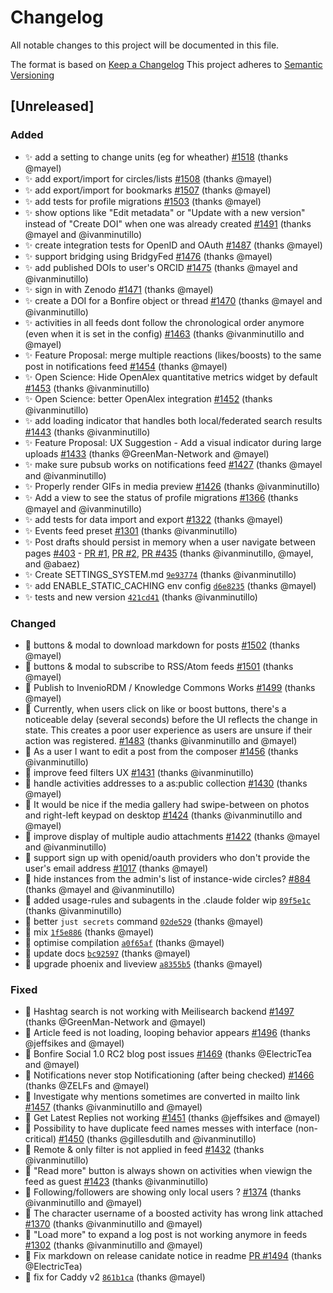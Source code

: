 # Changelog
All notable changes to this project will be documented in this file.

The format is based on [Keep a Changelog](https://keepachangelog.com/en/1.0.0/)
This project adheres to [Semantic Versioning](https://semver.org/spec/v2.0.0.html)

## [Unreleased]
### Added
- ✨ add a setting to change units (eg for wheather) [#1518](https://github.com/bonfire-networks/bonfire-app/issues/1518) (thanks @mayel)
- ✨ add export/import for circles/lists [#1508](https://github.com/bonfire-networks/bonfire-app/issues/1508) (thanks @mayel)
- ✨ add export/import for bookmarks [#1507](https://github.com/bonfire-networks/bonfire-app/issues/1507) (thanks @mayel)
- ✨ add tests for profile migrations [#1503](https://github.com/bonfire-networks/bonfire-app/issues/1503) (thanks @mayel)
- ✨ show options like "Edit metadata" or "Update with a new version" instead of "Create DOI" when one was already created [#1491](https://github.com/bonfire-networks/bonfire-app/issues/1491) (thanks @mayel and @ivanminutillo)
- ✨ create integration tests for OpenID and OAuth [#1487](https://github.com/bonfire-networks/bonfire-app/issues/1487) (thanks @mayel)
- ✨ support bridging using BridgyFed [#1476](https://github.com/bonfire-networks/bonfire-app/issues/1476) (thanks @mayel)
- ✨ add published DOIs to user's ORCID [#1475](https://github.com/bonfire-networks/bonfire-app/issues/1475) (thanks @mayel and @ivanminutillo)
- ✨ sign in with Zenodo [#1471](https://github.com/bonfire-networks/bonfire-app/issues/1471) (thanks @mayel)
- ✨ create a DOI for a Bonfire object or thread [#1470](https://github.com/bonfire-networks/bonfire-app/issues/1470) (thanks @mayel and @ivanminutillo)
- ✨ activities in all feeds dont follow the chronological order anymore (even when it is set in the config) [#1463](https://github.com/bonfire-networks/bonfire-app/issues/1463) (thanks @ivanminutillo and @mayel)
- ✨ Feature Proposal: merge multiple reactions (likes/boosts) to the same post in notifications feed [#1454](https://github.com/bonfire-networks/bonfire-app/issues/1454) (thanks @mayel)
- ✨ Open Science: Hide OpenAlex quantitative metrics widget by default [#1453](https://github.com/bonfire-networks/bonfire-app/issues/1453) (thanks @ivanminutillo)
- ✨ Open Science: better OpenAlex integration [#1452](https://github.com/bonfire-networks/bonfire-app/issues/1452) (thanks @ivanminutillo)
- ✨ add loading indicator that handles both local/federated search results [#1443](https://github.com/bonfire-networks/bonfire-app/issues/1443) (thanks @ivanminutillo)
- ✨ Feature Proposal: UX Suggestion - Add a visual indicator during large uploads [#1433](https://github.com/bonfire-networks/bonfire-app/issues/1433) (thanks @GreenMan-Network and @mayel)
- ✨ make sure pubsub works on notifications feed [#1427](https://github.com/bonfire-networks/bonfire-app/issues/1427) (thanks @mayel and @ivanminutillo)
- ✨ Properly render GIFs in media preview [#1426](https://github.com/bonfire-networks/bonfire-app/issues/1426) (thanks @ivanminutillo)
- ✨ Add a view to see the status of profile migrations [#1366](https://github.com/bonfire-networks/bonfire-app/issues/1366) (thanks @mayel and @ivanminutillo)
- ✨ add tests for data import and export [#1322](https://github.com/bonfire-networks/bonfire-app/issues/1322) (thanks @mayel)
- ✨ Events feed preset [#1301](https://github.com/bonfire-networks/bonfire-app/issues/1301) (thanks @ivanminutillo)
- ✨ Post drafts should persist in memory when a user navigate between pages [#403](https://github.com/bonfire-networks/bonfire-app/issues/403) - [PR #1](https://github.com/bonfire-networks/bonfire-app/pull/1), [PR #2](https://github.com/bonfire-networks/bonfire-app/pull/2), [PR #435](https://github.com/bonfire-networks/bonfire-app/pull/435) (thanks @ivanminutillo, @mayel, and @abaez)
- ✨ Create SETTINGS_SYSTEM.md [`9e93774`](https://github.com/bonfire-networks/bonfire-app/commit/9e9377418bd86a91aed7be5b344fda010a880aef) (thanks @ivanminutillo)
- ✨ add ENABLE_STATIC_CACHING env config [`d6e8235`](https://github.com/bonfire-networks/bonfire-app/commit/d6e82357fdc8ae82ff4f096932e3ab841547288c) (thanks @mayel)
- ✨ tests and new version [`421cd41`](https://github.com/bonfire-networks/bonfire-app/commit/421cd41edc4e6dff9976324bc9e4cca19f77c9ff) (thanks @ivanminutillo)

### Changed
- 📝 buttons & modal to download markdown for posts [#1502](https://github.com/bonfire-networks/bonfire-app/issues/1502) (thanks @mayel)
- 📝 buttons & modal to subscribe to RSS/Atom feeds [#1501](https://github.com/bonfire-networks/bonfire-app/issues/1501) (thanks @mayel)
- 📝 Publish to InvenioRDM / Knowledge Commons Works [#1499](https://github.com/bonfire-networks/bonfire-app/issues/1499) (thanks @mayel)
- 💅 Currently, when users click on like or boost buttons, there's a noticeable delay (several seconds) before the UI reflects the change in state. This creates a poor user experience as users are unsure if their action was registered. [#1483](https://github.com/bonfire-networks/bonfire-app/issues/1483) (thanks @ivanminutillo and @mayel)
- 📝 As a user I want to edit a post from the composer [#1456](https://github.com/bonfire-networks/bonfire-app/issues/1456) (thanks @ivanminutillo)
- 🚀 improve feed filters UX [#1431](https://github.com/bonfire-networks/bonfire-app/issues/1431) (thanks @ivanminutillo)
- 🚀 handle activities addresses to a as:public collection [#1430](https://github.com/bonfire-networks/bonfire-app/issues/1430) (thanks @mayel)
- 📝 It would be nice if the media gallery had swipe-between on photos and right-left keypad on desktop [#1424](https://github.com/bonfire-networks/bonfire-app/issues/1424) (thanks @ivanminutillo and @mayel)
- 🚀 improve display of multiple audio attachments [#1422](https://github.com/bonfire-networks/bonfire-app/issues/1422) (thanks @mayel and @ivanminutillo)
- 🚧 support sign up with openid/oauth providers who don't provide the user's email address [#1017](https://github.com/bonfire-networks/bonfire-app/issues/1017) (thanks @mayel)
- 📝 hide instances from the admin's list of instance-wide circles? [#884](https://github.com/bonfire-networks/bonfire-app/issues/884) (thanks @mayel and @ivanminutillo)
- 📝 added usage-rules and subagents in the .claude folder wip [`89f5e1c`](https://github.com/bonfire-networks/bonfire-app/commit/89f5e1c0b4a29f02881f145dc6d002ec877d6fd3) (thanks @ivanminutillo)
- 🚀 better `just secrets` command [`02de529`](https://github.com/bonfire-networks/bonfire-app/commit/02de529d1d2c8b3cc1f5e634445ba207dd61d6e8) (thanks @mayel)
- 📝 mix [`1f5e886`](https://github.com/bonfire-networks/bonfire-app/commit/1f5e88684c9e3ec9fd83e61431cc40ad80aedd91) (thanks @mayel)
- 📝 optimise compilation [`a0f65af`](https://github.com/bonfire-networks/bonfire-app/commit/a0f65af16fb85a5260cf2fdd949bbbcab789f96e) (thanks @mayel)
- 🚀 update docs [`bc92597`](https://github.com/bonfire-networks/bonfire-app/commit/bc925979392bbc3e56ac94a106ac45799891e6c6) (thanks @mayel)
- 📝 upgrade phoenix and liveview [`a8355b5`](https://github.com/bonfire-networks/bonfire-app/commit/a8355b52b6bc6ef77dd6e61f6c8e0e1e954cfc62) (thanks @mayel)

### Fixed
- 🐛 Hashtag search is not working with Meilisearch backend [#1497](https://github.com/bonfire-networks/bonfire-app/issues/1497) (thanks @GreenMan-Network and @mayel)
- 🐛 Article feed is not loading, looping behavior appears [#1496](https://github.com/bonfire-networks/bonfire-app/issues/1496) (thanks @jeffsikes and @mayel)
- 🐛 Bonfire Social 1.0 RC2 blog post issues [#1469](https://github.com/bonfire-networks/bonfire-app/issues/1469) (thanks @ElectricTea and @mayel)
- 🐛 Notifications never stop Notificationing (after being checked) [#1466](https://github.com/bonfire-networks/bonfire-app/issues/1466) (thanks @ZELFs and @mayel)
- 🐛 Investigate why mentions sometimes are converted in mailto link [#1457](https://github.com/bonfire-networks/bonfire-app/issues/1457) (thanks @ivanminutillo and @mayel)
- 🐛 Get Latest Replies not working [#1451](https://github.com/bonfire-networks/bonfire-app/issues/1451) (thanks @jeffsikes and @mayel)
- 🐛 Possibility to have duplicate feed names messes with interface (non-critical) [#1450](https://github.com/bonfire-networks/bonfire-app/issues/1450) (thanks @gillesdutilh and @ivanminutillo)
- 🐛 Remote & only filter is not applied in feed [#1432](https://github.com/bonfire-networks/bonfire-app/issues/1432) (thanks @ivanminutillo)
- 🐛 "Read more" button is always shown on activities when viewign the feed as guest [#1423](https://github.com/bonfire-networks/bonfire-app/issues/1423) (thanks @ivanminutillo)
- 🐛 Following/followers are showing only local users ? [#1374](https://github.com/bonfire-networks/bonfire-app/issues/1374) (thanks @ivanminutillo and @mayel)
- 🐛 The character username of a boosted activity has wrong link attached [#1370](https://github.com/bonfire-networks/bonfire-app/issues/1370) (thanks @ivanminutillo and @mayel)
- 🐛 "Load more" to expand a log post is not working anymore in feeds [#1302](https://github.com/bonfire-networks/bonfire-app/issues/1302) (thanks @ivanminutillo and @mayel)
- 🐛 Fix markdown on release canidate notice in readme [PR #1494](https://github.com/bonfire-networks/bonfire-app/pull/1494) (thanks @ElectricTea)
- 🐛 fix for Caddy v2 [`861b1ca`](https://github.com/bonfire-networks/bonfire-app/commit/861b1ca6f5b2db54abfc2d989c25e576a6c9067b) (thanks @mayel)

